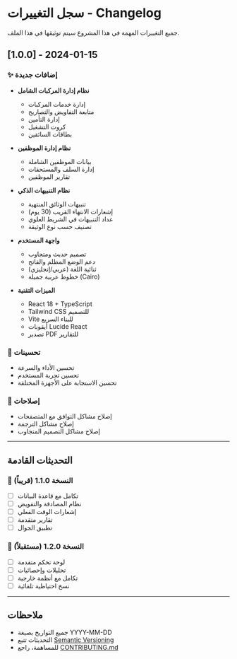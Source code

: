 # سجل التغييرات - Changelog

جميع التغييرات المهمة في هذا المشروع سيتم توثيقها في هذا الملف.

## [1.0.0] - 2024-01-15

### ✨ إضافات جديدة
- **نظام إدارة المركبات الشامل**
  - إدارة خدمات المركبات
  - متابعة التفاويض والتصاريح
  - إدارة التأمين
  - كروت التشغيل
  - بطاقات السائقين

- **نظام إدارة الموظفين**
  - بيانات الموظفين الشاملة
  - إدارة السلف والمستحقات
  - تقارير الموظفين

- **نظام التنبيهات الذكي**
  - تنبيهات الوثائق المنتهية
  - إشعارات الانتهاء القريب (30 يوم)
  - عداد التنبيهات في الشريط العلوي
  - تصنيف حسب نوع الوثيقة

- **واجهة المستخدم**
  - تصميم حديث ومتجاوب
  - دعم الوضع المظلم والفاتح
  - ثنائية اللغة (عربي/إنجليزي)
  - خطوط عربية جميلة (Cairo)

- **الميزات التقنية**
  - React 18 + TypeScript
  - Tailwind CSS للتصميم
  - Vite للبناء السريع
  - أيقونات Lucide React
  - تصدير PDF للتقارير

### 🔧 تحسينات
- تحسين الأداء والسرعة
- تحسين تجربة المستخدم
- تحسين الاستجابة على الأجهزة المختلفة

### 🐛 إصلاحات
- إصلاح مشاكل التوافق مع المتصفحات
- إصلاح مشاكل الترجمة
- إصلاح مشاكل التصميم المتجاوب

---

## التحديثات القادمة

### 🚀 النسخة 1.1.0 (قريباً)
- [ ] تكامل مع قاعدة البيانات
- [ ] نظام المصادقة والتفويض
- [ ] إشعارات الوقت الفعلي
- [ ] تقارير متقدمة
- [ ] تطبيق الجوال

### 🎯 النسخة 1.2.0 (مستقبلاً)
- [ ] لوحة تحكم متقدمة
- [ ] تحليلات وإحصائيات
- [ ] تكامل مع أنظمة خارجية
- [ ] نسخ احتياطية تلقائية

---

## ملاحظات

- جميع التواريخ بصيغة YYYY-MM-DD
- التحديثات تتبع [Semantic Versioning](https://semver.org/)
- للمساهمة، راجع [CONTRIBUTING.md](CONTRIBUTING.md)
